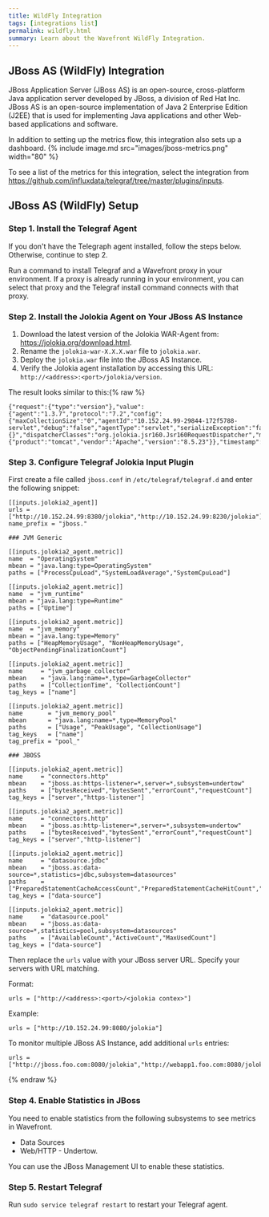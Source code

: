 ```yaml
---
title: WildFly Integration
tags: [integrations list]
permalink: wildfly.html
summary: Learn about the Wavefront WildFly Integration.
---
```

## JBoss AS (WildFly) Integration

JBoss Application Server (JBoss AS) is an open-source, cross-platform Java application server developed by JBoss, a division of Red Hat Inc. JBoss AS is an open-source implementation of Java 2 Enterprise Edition (J2EE) that is used for implementing Java applications and other Web-based applications and software.

In addition to setting up the metrics flow, this integration also sets up a dashboard.
{% include image.md src="images/jboss-metrics.png" width="80" %}



To see a list of the metrics for this integration, select the integration from <https://github.com/influxdata/telegraf/tree/master/plugins/inputs>.
## JBoss AS (WildFly) Setup



### Step 1. Install the Telegraf Agent

If you don't have the Telegraph agent installed, follow the steps below. Otherwise, continue to step 2.

Run a command to install Telegraf and a Wavefront proxy in your environment. If a proxy is already running in your environment, you can select that proxy and the Telegraf install command connects with that proxy.

### Step 2. Install the Jolokia Agent on Your JBoss AS Instance

1. Download the latest version of the Jolokia WAR-Agent from: https://jolokia.org/download.html.
2. Rename the `jolokia-war-X.X.X.war` file to `jolokia.war`.
3. Deploy the `jolokia.war` file into the JBoss AS Instance.
4. Verify the Jolokia agent installation by accessing this URL: `http://<address>:<port>/jolokia/version`.

The result looks similar to this:{% raw %}
```
{"request":{"type":"version"},"value":{"agent":"1.3.7","protocol":"7.2","config":{"maxCollectionSize":"0","agentId":"10.152.24.99-29844-172f5788-servlet","debug":"false","agentType":"servlet","serializeException":"false","detectorOptions":"{}","dispatcherClasses":"org.jolokia.jsr160.Jsr160RequestDispatcher","maxDepth":"15","discoveryEnabled":"false","canonicalNaming":"true","historyMaxEntries":"10","includeStackTrace":"true","maxObjects":"0","debugMaxEntries":"100"},"info":{"product":"tomcat","vendor":"Apache","version":"8.5.23"}},"timestamp":1509955465,"status":200}
```

### Step 3. Configure Telegraf Jolokia Input Plugin

First create a file called `jboss.conf` in `/etc/telegraf/telegraf.d` and enter the following snippet:

```
[[inputs.jolokia2_agent]]
urls = ["http://10.152.24.99:8380/jolokia","http://10.152.24.99:8230/jolokia"]
name_prefix = "jboss."

### JVM Generic

[[inputs.jolokia2_agent.metric]]
name  = "OperatingSystem"
mbean = "java.lang:type=OperatingSystem"
paths = ["ProcessCpuLoad","SystemLoadAverage","SystemCpuLoad"]

[[inputs.jolokia2_agent.metric]]
name  = "jvm_runtime"
mbean = "java.lang:type=Runtime"
paths = ["Uptime"]

[[inputs.jolokia2_agent.metric]]
name  = "jvm_memory"
mbean = "java.lang:type=Memory"
paths = ["HeapMemoryUsage", "NonHeapMemoryUsage", "ObjectPendingFinalizationCount"]

[[inputs.jolokia2_agent.metric]]
name     = "jvm_garbage_collector"
mbean    = "java.lang:name=*,type=GarbageCollector"
paths    = ["CollectionTime", "CollectionCount"]
tag_keys = ["name"]

[[inputs.jolokia2_agent.metric]]
name       = "jvm_memory_pool"
mbean      = "java.lang:name=*,type=MemoryPool"
paths      = ["Usage", "PeakUsage", "CollectionUsage"]
tag_keys   = ["name"]
tag_prefix = "pool_"

### JBOSS

[[inputs.jolokia2_agent.metric]]
name     = "connectors.http"
mbean    = "jboss.as:https-listener=*,server=*,subsystem=undertow"
paths    = ["bytesReceived","bytesSent","errorCount","requestCount"]
tag_keys = ["server","https-listener"]

[[inputs.jolokia2_agent.metric]]
name     = "connectors.http"
mbean    = "jboss.as:http-listener=*,server=*,subsystem=undertow"
paths    = ["bytesReceived","bytesSent","errorCount","requestCount"]
tag_keys = ["server","http-listener"]

[[inputs.jolokia2_agent.metric]]
name     = "datasource.jdbc"
mbean    = "jboss.as:data-source=*,statistics=jdbc,subsystem=datasources"
paths    = ["PreparedStatementCacheAccessCount","PreparedStatementCacheHitCount","PreparedStatementCacheMissCount"]
tag_keys = ["data-source"]

[[inputs.jolokia2_agent.metric]]
name     = "datasource.pool"
mbean    = "jboss.as:data-source=*,statistics=pool,subsystem=datasources"
paths    = ["AvailableCount","ActiveCount","MaxUsedCount"]
tag_keys = ["data-source"]
```

Then replace the `urls` value with your JBoss server URL. Specify your servers with URL matching.

Format:
```
urls = ["http://<address>:<port>/<jolokia contex>"]
```
Example:
```
urls = ["http://10.152.24.99:8080/jolokia"]
```

To monitor multiple JBoss AS Instance, add additional `urls` entries:
```
urls = ["http://jboss.foo.com:8080/jolokia","http://webapp1.foo.com:8080/jolokia","http://wbapp2.foo.com:8080/jolokia"]
```
{% endraw %}

### Step 4. Enable Statistics in JBoss

You need to enable statistics from the following subsystems to see metrics in Wavefront. 
* Data Sources
* Web/HTTP - Undertow.

You can use the JBoss Management UI to enable these statistics.

### Step 5. Restart Telegraf

Run `sudo service telegraf restart` to restart your Telegraf agent.
